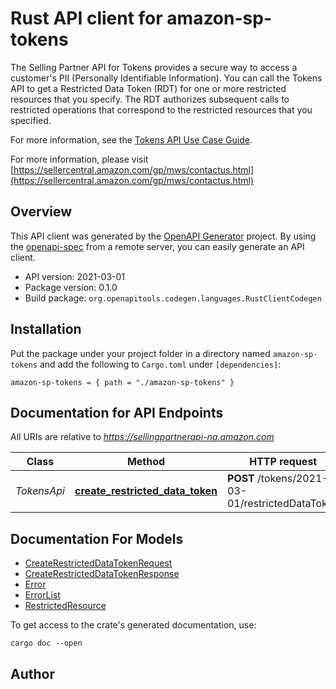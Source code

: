 # Rust API client for amazon-sp-tokens

The Selling Partner API for Tokens provides a secure way to access a customer's PII (Personally Identifiable Information). You can call the Tokens API to get a Restricted Data Token (RDT) for one or more restricted resources that you specify. The RDT authorizes subsequent calls to restricted operations that correspond to the restricted resources that you specified.

For more information, see the [Tokens API Use Case Guide](doc:tokens-api-use-case-guide).

For more information, please visit [https://sellercentral.amazon.com/gp/mws/contactus.html](https://sellercentral.amazon.com/gp/mws/contactus.html)

## Overview

This API client was generated by the [OpenAPI Generator](https://openapi-generator.tech) project.  By using the [openapi-spec](https://openapis.org) from a remote server, you can easily generate an API client.

- API version: 2021-03-01
- Package version: 0.1.0
- Build package: `org.openapitools.codegen.languages.RustClientCodegen`

## Installation

Put the package under your project folder in a directory named `amazon-sp-tokens` and add the following to `Cargo.toml` under `[dependencies]`:

```
amazon-sp-tokens = { path = "./amazon-sp-tokens" }
```

## Documentation for API Endpoints

All URIs are relative to *https://sellingpartnerapi-na.amazon.com*

Class | Method | HTTP request | Description
------------ | ------------- | ------------- | -------------
*TokensApi* | [**create_restricted_data_token**](docs/TokensApi.md#create_restricted_data_token) | **POST** /tokens/2021-03-01/restrictedDataToken | 


## Documentation For Models

 - [CreateRestrictedDataTokenRequest](docs/CreateRestrictedDataTokenRequest.md)
 - [CreateRestrictedDataTokenResponse](docs/CreateRestrictedDataTokenResponse.md)
 - [Error](docs/Error.md)
 - [ErrorList](docs/ErrorList.md)
 - [RestrictedResource](docs/RestrictedResource.md)


To get access to the crate's generated documentation, use:

```
cargo doc --open
```

## Author



